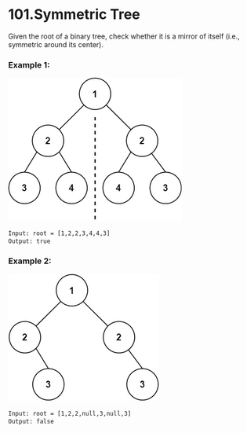 # 101.Symmetric Tree 
Given the root of a binary tree, check whether it is a mirror of itself (i.e., symmetric around its center).

### Example 1:
![symtree1](../symtree1.jpg)
``` 
Input: root = [1,2,2,3,4,4,3]
Output: true
```
### Example 2:
![symtree2](../symtree2.jpg)
``` 
Input: root = [1,2,2,null,3,null,3]
Output: false
```